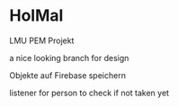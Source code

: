 # HolMal
LMU PEM Projekt

a nice looking branch for design

Objekte auf Firebase speichern

listener for person to check if not taken yet